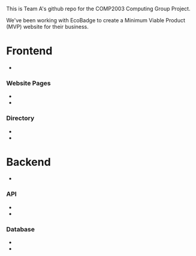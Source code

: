 This is Team A's github repo for the COMP2003 Computing Group Project.

We've been working with EcoBadge to create a Minimum Viable Product (MVP) website for their business.

# Frontend

-

### Website Pages

-

-

### Directory

-

-

# Backend

-

### API

-

-

### Database

-

-
